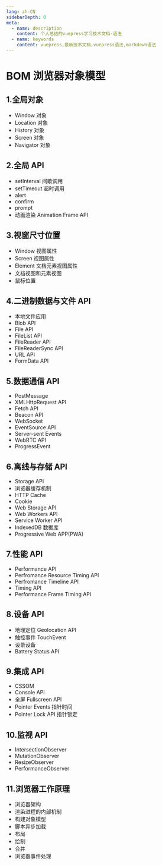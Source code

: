 ```yaml
---
lang: zh-CN
sidebarDepth: 0
meta:
  - name: description
    content: 个人总结的vuepress学习技术文档-语法
  - name: keywords
    content: vuepress,最新技术文档,vuepress语法,markdown语法
---
```


# BOM 浏览器对象模型

## 1.全局对象

- Window 对象
- Location 对象
- History 对象
- Screen 对象
- Navigator 对象

## 2.全局 API

- setInterval 间歇调用
- setTimeout 超时调用
- alert
- confirm
- prompt
- 动画渲染 Animation Frame API

## 3.视窗尺寸位置

- Window 视图属性
- Screen 视图属性
- Element 文档元素视图属性
- 文档视图和元素视图
- 鼠标位置

## 4.二进制数据与文件 API

- 本地文件应用
- Blob API
- File API
- FileList API
- FileReader API
- FileReaderSync API
- URL API
- FormData API

## 5.数据通信 API

- PostMessage
- XMLHttpRequest API
- Fetch API
- Beacon API
- WebSocket
- EventSource API
- Server-sent Events
- WebRTC API
- ProgressEvent

## 6.离线与存储 API

- Storage API
- 浏览器缓存机制
- HTTP Cache
- Cookie
- Web Storage API
- Web Workers API
- Service Worker API
- IndexedDB 数据库
- Progressive Web APP(PWA)

## 7.性能 API

- Performance API
- Perfromance Resource Timing API
- Perfromance Timeline API
- Timing API
- Performance Frame Timing API

## 8.设备 API

- 地理定位 Geolocation API
- 触控事件 TouchEvent
- 设录设备
- Battery Status API

## 9.集成 API

- CSSOM
- Console API
- 全屏 Fullscreen API
- Pointer Events 指针时间
- Pointer Lock API 指针锁定

## 10.监视 API

- IntersectionObserver
- MutationObserver
- ResizeObserver
- PerformanceObserver

## 11.浏览器工作原理

- 浏览器架构
- 渲染进程的内部机制
- 构建对象模型
- 脚本异步加载
- 布局
- 绘制
- 合并
- 浏览器事件处理
